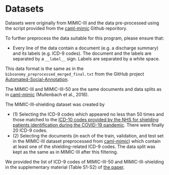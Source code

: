 # Datasets

Datasets were originally from MIMIC-III and the data pre-processed using the script provided from the [caml-mimic](https://github.com/jamesmullenbach/caml-mimic) Github reporitory.

To further preprocess the data suitable for this program, please ensure that:
* Every line of the data contain a document (e.g. a discharge summary) and its labels (e.g. ICD-9 codes). The document and the labels are separated by a ```__label__``` sign. Labels are separated by a white space.

This data format is the same as in the ```bibsonomy_preprocessed_merged_final.txt``` from the GitHub project [Automated-Social-Annotation](https://github.com/acadTags/Automated-Social-Annotation/tree/master/datasets).

The MIMIC-III and MIMIC-III-50 are the same documents and data splits as in [caml-mimic](https://github.com/jamesmullenbach/caml-mimic) (Mullenbach et al., 2018).

The MIMIC-III-shielding dataset was created by 
* (1) Selecting the ICD-9 codes which appeared no less than 50 times and those matched to the [ICD-10 codes provided by the NHS for shielding patients identification during the COVID-19 pandemic](https://digital.nhs.uk/binaries/content/assets/website-assets/services/high-risk-shielded-patient-list-identification-methodology/spl-icd10-opcs4-disease-groups-v2.0.xlsx). There were finally 20 ICD-9 codes.
* (2) Selecting the documents (in each of the train, validation, and test set in the MIMIC-III dataset preprocessed from [caml-mimic](https://github.com/jamesmullenbach/caml-mimic)) which contain at least one of the shielding-related ICD-9 codes. The data split was kept as the same as in MIMIC-III after this filtering.

We provided the list of ICD-9 codes of MIMIC-III-50 and MIMIC-III-shielding in the supplementary material (Table S1-S2) of [the paper](https://arxiv.org/abs/2010.15728).

